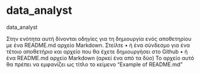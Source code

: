 # data_analyst
data_analyst



Στην ενότητα αυτή δίνονται οδηγίες για τη δημιουργία ενός αποθετηρίου με ένα README.md αρχείο Markdown. Στείλτε 
•    ή ένα σύνδεσμο για ένα τέτοιο αποθετήριο και αρχείο που θα έχετε δημιουργήσει στο Github
•    ή ένα README.md αρχείο Markdown
(αρκεί ένα από τα δύο)
Το αρχείο αυτό θα πρέπει να εμφανίζει ως τίτλο το κείμενο “Example of README.md”
